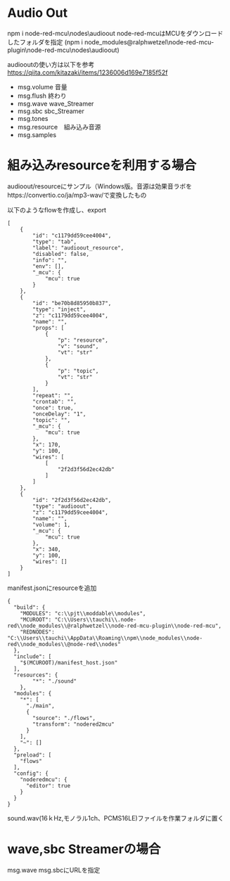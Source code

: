 # Audio Out
npm i node-red-mcu\nodes\audioout node-red-mcuはMCUをダウンロードしたフォルダを指定
(npm i node_modules\@ralphwetzel\node-red-mcu-plugin\node-red-mcu\nodes\audioout)

audiooutの使い方は以下を参考
https://qiita.com/kitazaki/items/1236006d169e7185f52f


- msg.volume 音量
- msg.flush 終わり
- msg.wave wave_Streamer
- msg.sbc  sbc_Streamer
- msg.tones
- msg.resource　組み込み音源
- msg.samples

# 組み込みresourceを利用する場合

audioout/resourceにサンプル（Windows版。音源は効果音ラボをhttps://convertio.co/ja/mp3-wav/で変換したもの

以下のようなflowを作成し、export
```
[
    {
        "id": "c1179dd59cee4004",
        "type": "tab",
        "label": "audioout_resource",
        "disabled": false,
        "info": "",
        "env": [],
        "_mcu": {
            "mcu": true
        }
    },
    {
        "id": "be70b8d85950b837",
        "type": "inject",
        "z": "c1179dd59cee4004",
        "name": "",
        "props": [
            {
                "p": "resource",
                "v": "sound",
                "vt": "str"
            },
            {
                "p": "topic",
                "vt": "str"
            }
        ],
        "repeat": "",
        "crontab": "",
        "once": true,
        "onceDelay": "1",
        "topic": "",
        "_mcu": {
            "mcu": true
        },
        "x": 170,
        "y": 100,
        "wires": [
            [
                "2f2d3f56d2ec42db"
            ]
        ]
    },
    {
        "id": "2f2d3f56d2ec42db",
        "type": "audioout",
        "z": "c1179dd59cee4004",
        "name": "",
        "volume": 1,
        "_mcu": {
            "mcu": true
        },
        "x": 340,
        "y": 100,
        "wires": []
    }
]
```
manifest.jsonにresourceを追加
```
{
  "build": {
    "MODULES": "c:\\pjt\\moddable\\modules",
    "MCUROOT": "C:\\Users\\tauchi\\.node-red\\node_modules\\@ralphwetzel\\node-red-mcu-plugin\\node-red-mcu",
    "REDNODES": "C:\\Users\\tauchi\\AppData\\Roaming\\npm\\node_modules\\node-red\\node_modules\\@node-red\\nodes"
  },
  "include": [
    "$(MCUROOT)/manifest_host.json"
  ],
  "resources": {
		"*": "./sound"
	},
  "modules": {
    "*": [
      "./main",
      {
        "source": "./flows",
        "transform": "nodered2mcu"
      }
    ],
    "~": []
  },
  "preload": [
    "flows"
  ],
  "config": {
    "noderedmcu": {
      "editor": true
    }
  }
}
```

sound.wav(16ｋHz,モノラル1ch、PCMS16LE)ファイルを作業フォルダに置く

# wave,sbc Streamerの場合
msg.wave msg.sbcにURLを指定